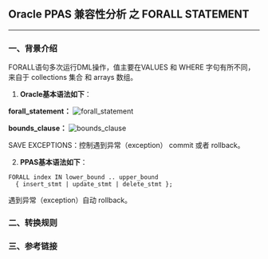 ## Oracle PPAS 兼容性分析 之 FORALL STATEMENT
---

### 一、背景介绍
FORALL语句多次运行DML操作，值主要在VALUES 和 WHERE 字句有所不同，来自于 collections 集合 和 arrays 数组。
1. **Oracle基本语法如下**：

**forall_statement：**
![forall_statement](https://docs.oracle.com/cd/E11882_01/appdev.112/e25519/img/forall_statement.gif)

**bounds_clause：**
![bounds_clause](https://docs.oracle.com/cd/E11882_01/appdev.112/e25519/img/bounds_clause.gif)

SAVE EXCEPTIONS：控制遇到异常（exception） commit 或者 rollback。

2. **PPAS基本语法如下**：
```
FORALL index IN lower_bound .. upper_bound
  { insert_stmt | update_stmt | delete_stmt };
```
遇到异常（exception）自动 rollback。

### 二、转换规则


### 三、参考链接
